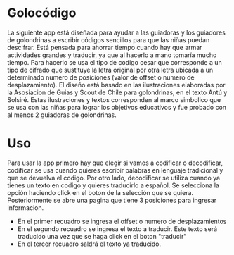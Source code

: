 # Golocódigo
La siguiente app está diseñada para ayudar a las guiadoras y los guiadores de golondrinas a escribir códigos sencillos para que las niñas puedan descifrar. 
Está pensada para ahorrar tiempo cuando hay que armar actividades grandes y traducir, ya que al hacerlo a mano tomaría mucho tiempo.
Para hacerlo se usa el tipo de codigo cesar que corresponde a un tipo de cifrado que sustituye la letra original por otra letra ubicada a un determinado numero de posiciones (valor de offset o numero de desplazamiento).
El diseño está basado en las ilustraciones elaboradas por la Asosiacion de Guias y Scout de Chile para golondrinas, en el texto Antú y Solsiré. Estas ilustraciones y textos corresponden al marco simbolico que se usa con las niñas para lograr los objetivos educativos y fue probado con al menos 2 guiadoras de golondrinas.

# Uso 
Para usar la app primero hay que elegir si vamos a codificar o decodificar, codificar se usa cuando quieres escribir palabras en lenguaje tradicional y que se devuelva el codigo. Por otro lado, decodificar se utiliza cuando ya tienes un texto en codigo y quieres traducirlo a español. Se selecciona la opción haciendo click en el boton de la selección que se quiera.
Posteriormente se abre una pagina que tiene 3 posiciones para ingresar informacion. 
  - En el primer recuadro se ingresa el offset o numero de desplazamientos
  - En el segundo recuadro se ingresa el texto a traducir. Este texto será traducido una vez que se haga click en el boton "traducir"
  - En el tercer recuadro saldrá el texto ya traducido.
  